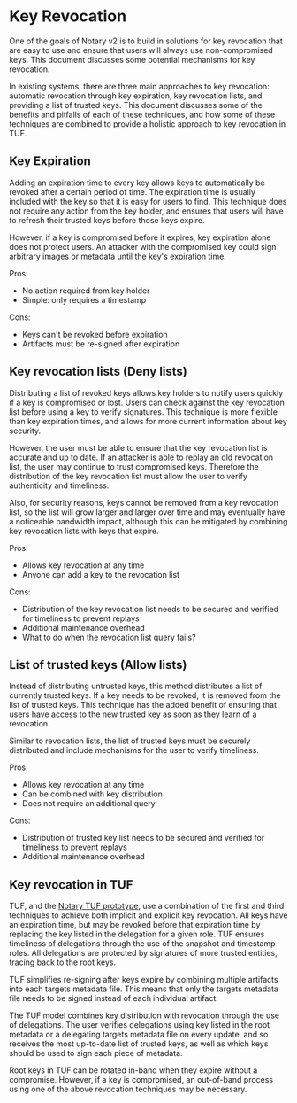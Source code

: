 # Key Revocation

One of the goals of Notary v2 is to build in solutions for key revocation that are easy to use and ensure that users will always use non-compromised keys. This document discusses some potential mechanisms for key revocation.

In existing systems, there are three main approaches to key revocation: automatic revocation through key expiration, key revocation lists, and providing a list of trusted keys. This document discusses some of the benefits and pitfalls of each of these techniques, and how some of these techniques are combined to provide a holistic approach to key revocation in TUF.


## Key Expiration

Adding an expiration time to every key allows keys to automatically be revoked after a certain period of time. The expiration time is usually included with the key so that it is easy for users to find. This technique does not require any action from the key holder, and ensures that users will have to refresh their trusted keys before those keys expire.

However, if a key is compromised before it expires, key expiration alone does not protect users. An attacker with the compromised key could sign arbitrary images or metadata until the key's expiration time.

Pros:
* No action required from key holder
* Simple: only requires a timestamp

Cons:
* Keys can't be revoked before expiration
* Artifacts must be re-signed after expiration


## Key revocation lists (Deny lists)

Distributing a list of revoked keys allows key holders to notify users quickly if a key is compromised or lost. Users can check against the key revocation list before using a key to verify signatures. This technique is more flexible than key expiration times, and allows for more current information about key security.

However, the user must be able to ensure that the key revocation list is accurate and up to date. If an attacker is able to replay an old revocation list, the user may continue to trust compromised keys. Therefore the distribution of the key revocation list must allow the user to verify authenticity and timeliness.

Also, for security reasons, keys cannot be removed from a key revocation list, so the list will grow larger and larger over time and may eventually have a noticeable bandwidth impact, although this can be mitigated by combining key revocation lists with keys that expire.

Pros:
* Allows key revocation at any time
* Anyone can add a key to the revocation list

Cons:
* Distribution of the key revocation list needs to be secured and verified for timeliness to prevent replays
* Additional maintenance overhead
* What to do when the revocation list query fails?


## List of trusted keys (Allow lists)

Instead of distributing untrusted keys, this method distributes a list of currently trusted keys. If a key needs to be revoked, it is removed from the list of trusted keys. This technique has the added benefit of ensuring that users have access to the new trusted key as soon as they learn of a revocation.

Similar to revocation lists, the list of trusted keys must be securely distributed and include mechanisms for the user to verify timeliness.

Pros:
* Allows key revocation at any time
* Can be combined with key distribution
* Does not require an additional query

Cons:
* Distribution of trusted key list needs to be secured and verified for timeliness to prevent replays
* Additional maintenance overhead


## Key revocation in TUF

TUF, and the [Notary TUF prototype](https://github.com/notaryproject/nv2/pull/38), use a combination of the first and third techniques to achieve both implicit and explicit key revocation. All keys have an expiration time, but may be revoked before that expiration time by replacing the key listed in the delegation for a given role. TUF ensures timeliness of delegations through the use of the snapshot and timestamp roles. All delegations are protected by signatures of more trusted entities, tracing back to the root keys.

TUF simplifies re-signing after keys expire by combining multiple artifacts into each targets metadata file. This means that only the targets metadata file needs to be signed instead of each individual artifact.

The TUF model combines key distribution with revocation through the use of delegations. The user verifies delegations using key listed in the root metadata or a delegating targets metadata file on every update, and so receives the most up-to-date list of trusted keys, as well as which keys should be used to sign each piece of metadata.

Root keys in TUF can be rotated in-band when they expire without a compromise. However, if a key is compromised, an out-of-band process using one of the above revocation techniques may be necessary.
